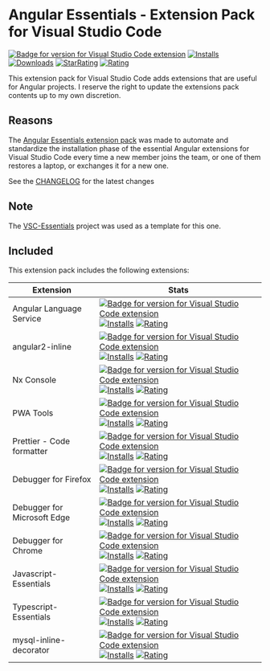 # Angular Essentials - Extension Pack for Visual Studio Code

[![Badge for version for Visual Studio Code extension](https://vsmarketplacebadge.apphb.com/version-short/Gydunhn.angular-essentials.svg?color=blue&style=?style=for-the-badge&logo=visual-studio-code)](https://marketplace.visualstudio.com/items?itemName=Gydunhn.angular-essentials) [![Installs](https://vsmarketplacebadge.apphb.com/installs-short/Gydunhn.angular-essentials.svg?color=blue&style=flat-square)](https://marketplace.visualstudio.com/items?itemName=Gydunhn.angular-essentials) [![Downloads](https://vsmarketplacebadge.apphb.com/downloads-short/Gydunhn.angular-essentials.svg?color=blue&style=flat-square)](https://marketplace.visualstudio.com/items?itemName=Gydunhn.angular-essentials) [![StarRating](https://vsmarketplacebadge.apphb.com/rating-star/Gydunhn.angular-essentials.svg?color=blue&style=flat-square)](https://marketplace.visualstudio.com/items?itemName=Gydunhn.angular-essentials) [![Rating](https://vsmarketplacebadge.apphb.com/rating-short/Gydunhn.angular-essentials.svg?color=blue&style=flat-square)](https://marketplace.visualstudio.com/items?itemName=Gydunhn.angular-essentials)

This extension pack for Visual Studio Code adds extensions that are useful for Angular projects. I reserve the right to update the extensions pack contents up to my own discretion.

## Reasons

The [Angular Essentials extension pack] was made to automate and standardize the installation phase of the essential Angular extensions for Visual Studio Code every time a new member joins the team, or one of them restores a laptop, or exchanges it for a new one.

See the [CHANGELOG](CHANGELOG.md) for the latest changes

## Note

The [VSC-Essentials] project was used as a template for this one.

## Included

This extension pack includes the following extensions:

| Extension                   | Stats                                                                                                                                                                                                                                                                                                                                                                                                                                                                                                                                                                                                                                                                                                                                                                                |
|-----------------------------|--------------------------------------------------------------------------------------------------------------------------------------------------------------------------------------------------------------------------------------------------------------------------------------------------------------------------------------------------------------------------------------------------------------------------------------------------------------------------------------------------------------------------------------------------------------------------------------------------------------------------------------------------------------------------------------------------------------------------------------------------------------------------------------|
| Angular Language Service    | [![Badge for version for Visual Studio Code extension](https://vsmarketplacebadge.apphb.com/version-short/Angular.ng-template.svg?color=blue&style=?style=for-the-badge&logo=visual-studio-code)](https://marketplace.visualstudio.com/items?itemName=Angular.ng-template) [![Installs](https://vsmarketplacebadge.apphb.com/installs-short/Angular.ng-template.svg?color=blue&style=flat-square)](https://marketplace.visualstudio.com/items?itemName=Angular.ng-template) [![Rating](https://vsmarketplacebadge.apphb.com/rating-short/Angular.ng-template.svg?color=blue&style=flat-square)](https://marketplace.visualstudio.com/items?itemName=Angular.ng-template)                                                                                                             |
| angular2-inline             | [![Badge for version for Visual Studio Code extension](https://vsmarketplacebadge.apphb.com/version-short/natewallace.angular2-inline.svg?color=blue&style=?style=for-the-badge&logo=visual-studio-code)](https://marketplace.visualstudio.com/items?itemName=natewallace.angular2-inline) [![Installs](https://vsmarketplacebadge.apphb.com/installs-short/natewallace.angular2-inline.svg?color=blue&style=flat-square)](https://marketplace.visualstudio.com/items?itemName=natewallace.angular2-inline) [![Rating](https://vsmarketplacebadge.apphb.com/rating-short/natewallace.angular2-inline.svg?color=blue&style=flat-square)](https://marketplace.visualstudio.com/items?itemName=natewallace.angular2-inline)                                                             |
| Nx Console                  | [![Badge for version for Visual Studio Code extension](https://vsmarketplacebadge.apphb.com/version-short/nrwl.angular-console.svg?color=blue&style=?style=for-the-badge&logo=visual-studio-code)](https://marketplace.visualstudio.com/items?itemName=nrwl.angular-console) [![Installs](https://vsmarketplacebadge.apphb.com/installs-short/nrwl.angular-console.svg?color=blue&style=flat-square)](https://marketplace.visualstudio.com/items?itemName=nrwl.angular-console) [![Rating](https://vsmarketplacebadge.apphb.com/rating-short/nrwl.angular-console.svg?color=blue&style=flat-square)](https://marketplace.visualstudio.com/items?itemName=nrwl.angular-console)                                                                                                       |
| PWA Tools                   | [![Badge for version for Visual Studio Code extension](https://vsmarketplacebadge.apphb.com/version-short/johnpapa.pwa-tools.svg?color=blue&style=?style=for-the-badge&logo=visual-studio-code)](https://marketplace.visualstudio.com/items?itemName=johnpapa.pwa-tools) [![Installs](https://vsmarketplacebadge.apphb.com/installs-short/johnpapa.pwa-tools.svg?color=blue&style=flat-square)](https://marketplace.visualstudio.com/items?itemName=johnpapa.pwa-tools) [![Rating](https://vsmarketplacebadge.apphb.com/rating-short/johnpapa.pwa-tools.svg?color=blue&style=flat-square)](https://marketplace.visualstudio.com/items?itemName=johnpapa.pwa-tools)                                                                                                                   |
| Prettier - Code formatter   | [![Badge for version for Visual Studio Code extension](https://vsmarketplacebadge.apphb.com/version-short/esbenp.prettier-vscode.svg?color=blue&style=?style=for-the-badge&logo=visual-studio-code)](https://marketplace.visualstudio.com/items?itemName=esbenp.prettier-vscode) [![Installs](https://vsmarketplacebadge.apphb.com/installs-short/esbenp.prettier-vscode.svg?color=blue&style=flat-square)](https://marketplace.visualstudio.com/items?itemName=esbenp.prettier-vscode) [![Rating](https://vsmarketplacebadge.apphb.com/rating-short/esbenp.prettier-vscode.svg?color=blue&style=flat-square)](https://marketplace.visualstudio.com/items?itemName=esbenp.prettier-vscode)                                                                                           |
| Debugger for Firefox        | [![Badge for version for Visual Studio Code extension](https://vsmarketplacebadge.apphb.com/version-short/firefox-devtools.vscode-firefox-debug.svg?color=blue&style=?style=for-the-badge&logo=visual-studio-code)](https://marketplace.visualstudio.com/items?itemName=firefox-devtools.vscode-firefox-debug) [![Installs](https://vsmarketplacebadge.apphb.com/installs-short/firefox-devtools.vscode-firefox-debug.svg?color=blue&style=flat-square)](https://marketplace.visualstudio.com/items?itemName=firefox-devtools.vscode-firefox-debug) [![Rating](https://vsmarketplacebadge.apphb.com/rating-short/firefox-devtools.vscode-firefox-debug.svg?color=blue&style=flat-square)](https://marketplace.visualstudio.com/items?itemName=firefox-devtools.vscode-firefox-debug) |
| Debugger for Microsoft Edge | [![Badge for version for Visual Studio Code extension](https://vsmarketplacebadge.apphb.com/version-short/msjsdiag.debugger-for-edge.svg?color=blue&style=?style=for-the-badge&logo=visual-studio-code)](https://marketplace.visualstudio.com/items?itemName=msjsdiag.debugger-for-edge) [![Installs](https://vsmarketplacebadge.apphb.com/installs-short/msjsdiag.debugger-for-edge.svg?color=blue&style=flat-square)](https://marketplace.visualstudio.com/items?itemName=msjsdiag.debugger-for-edge) [![Rating](https://vsmarketplacebadge.apphb.com/rating-short/msjsdiag.debugger-for-edge.svg?color=blue&style=flat-square)](https://marketplace.visualstudio.com/items?itemName=msjsdiag.debugger-for-edge)                                                                   |
| Debugger for Chrome         | [![Badge for version for Visual Studio Code extension](https://vsmarketplacebadge.apphb.com/version-short/msjsdiag.debugger-for-chrome.svg?color=blue&style=?style=for-the-badge&logo=visual-studio-code)](https://marketplace.visualstudio.com/items?itemName=msjsdiag.debugger-for-chrome) [![Installs](https://vsmarketplacebadge.apphb.com/installs-short/msjsdiag.debugger-for-chrome.svg?color=blue&style=flat-square)](https://marketplace.visualstudio.com/items?itemName=msjsdiag.debugger-for-chrome) [![Rating](https://vsmarketplacebadge.apphb.com/rating-short/msjsdiag.debugger-for-chrome.svg?color=blue&style=flat-square)](https://marketplace.visualstudio.com/items?itemName=msjsdiag.debugger-for-chrome)                                                       |
| Javascript-Essentials       | [![Badge for version for Visual Studio Code extension](https://vsmarketplacebadge.apphb.com/version-short/Gydunhn.javascript-essentials.svg?color=blue&style=?style=for-the-badge&logo=visual-studio-code)](https://marketplace.visualstudio.com/items?itemName=Gydunhn.javascript-essentials) [![Installs](https://vsmarketplacebadge.apphb.com/installs-short/Gydunhn.javascript-essentials.svg?color=blue&style=flat-square)](https://marketplace.visualstudio.com/items?itemName=Gydunhn.javascript-essentials) [![Rating](https://vsmarketplacebadge.apphb.com/rating-short/Gydunhn.javascript-essentials.svg?color=blue&style=flat-square)](https://marketplace.visualstudio.com/items?itemName=Gydunhn.javascript-essentials)                                                 |
| Typescript-Essentials       | [![Badge for version for Visual Studio Code extension](https://vsmarketplacebadge.apphb.com/version-short/Gydunhn.typescript-essentials.svg?color=blue&style=?style=for-the-badge&logo=visual-studio-code)](https://marketplace.visualstudio.com/items?itemName=Gydunhn.typescript-essentials) [![Installs](https://vsmarketplacebadge.apphb.com/installs-short/Gydunhn.typescript-essentials.svg?color=blue&style=flat-square)](https://marketplace.visualstudio.com/items?itemName=Gydunhn.typescript-essentials) [![Rating](https://vsmarketplacebadge.apphb.com/rating-short/Gydunhn.typescript-essentials.svg?color=blue&style=flat-square)](https://marketplace.visualstudio.com/items?itemName=Gydunhn.typescript-essentials)                                                 |
| mysql-inline-decorator  | [![Badge for version for Visual Studio Code extension](https://vsmarketplacebadge.apphb.com/version-short/odubuc.mysql-inline-decorator.svg?color=blue&style=?style=for-the-badge&logo=visual-studio-code)](https://marketplace.visualstudio.com/items?itemName=odubuc.mysql-inline-decorator) [![Installs](https://vsmarketplacebadge.apphb.com/installs-short/odubuc.mysql-inline-decorator.svg?color=blue&style=flat-square)](https://marketplace.visualstudio.com/items?itemName=odubuc.mysql-inline-decorator) [![Rating](https://vsmarketplacebadge.apphb.com/rating-short/odubuc.mysql-inline-decorator.svg?color=blue&style=flat-square)](https://marketplace.visualstudio.com/items?itemName=odubuc.mysql-inline-decorator)                                                 |

[VSC-Essentials]: https://github.com/Gydunhn/VSC-Essentials
[Angular Essentials extension pack]: https://marketplace.visualstudio.com/items?itemName=Gydunhn.angular-essentials
